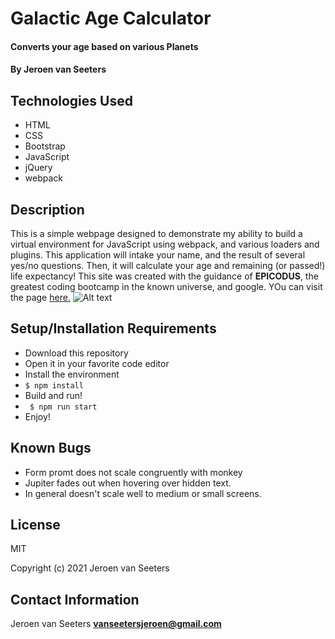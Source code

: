 # Galactic Age Calculator

#### Converts your age based on various Planets

#### By Jeroen van Seeters

## Technologies Used

* HTML
* CSS
* Bootstrap
* JavaScript
* jQuery
* webpack

## Description

This is a simple webpage designed to demonstrate my ability to build a virtual environment for JavaScript using webpack, and various loaders and plugins. This application will intake your name, and the result of several yes/no questions. Then, it will calculate your age and remaining (or passed!) life expectancy! This site was created with the guidance of **EPICODUS**, the greatest coding bootcamp in the known universe, and google. YOu can visit the page [here.]()
![Alt text](/assets/images/ss1.png?raw=true "Optional Title")
## Setup/Installation Requirements

* Download this repository 
* Open it in your favorite code editor
* Install the environment
* `$ npm install`
* Build and run! 
* ` $ npm run start`
* Enjoy!

## Known Bugs

* Form promt does not scale congruently with monkey
* Jupiter fades out when hovering over hidden text.
* In general doesn't scale well to medium or small screens.

## License

MIT

Copyright (c) 2021 Jeroen van Seeters

## Contact Information

Jeroen van Seeters **vanseetersjeroen@gmail.com**